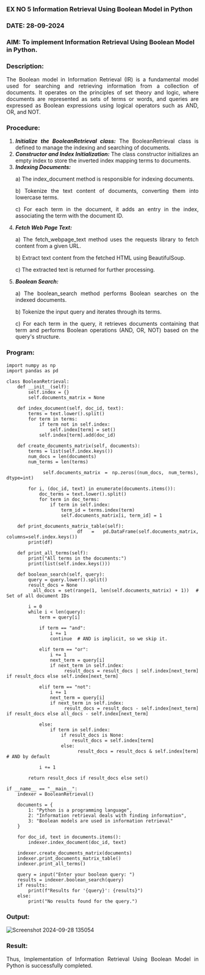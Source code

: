 ### EX NO 5 Information Retrieval Using Boolean Model in Python
### DATE: 28-09-2024
### AIM: To implement Information Retrieval Using Boolean Model in Python.
### Description:
<div align = "justify">
The Boolean model in Information Retrieval (IR) is a fundamental model used for searching and retrieving information from a collection of documents. It operates on the principles of set theory and logic, where documents are represented as sets of terms or words, and queries are expressed as Boolean expressions using logical operators such as AND, OR, and NOT.
  
### Procedure:
1. ***Initialize the BooleanRetrieval class:*** The BooleanRetrieval class is defined to manage the indexing and searching of documents.
2. ***Constructor and Index Initialization:*** The class constructor initializes an empty index to store the inverted index mapping terms to documents.
3. ***Indexing Documents:***
    <p> a) The index_document method is responsible for indexing documents.
    <p> b) Tokenize the text content of documents, converting them into lowercase terms.
    <p> c) For each term in the document, it adds an entry in the index, associating the term with the document ID. </p>
4. ***Fetch Web Page Text:***
    <p>a) The fetch_webpage_text method uses the requests library to fetch content from a given URL.
    <p>b) Extract text content from the fetched HTML using BeautifulSoup.
    <p>c) The extracted text is returned for further processing.
5. ***Boolean Search:***
    <p>a) The boolean_search method performs Boolean searches on the indexed documents.
    <p>b) Tokenize the input query and iterates through its terms.
    <p>c) For each term in the query, it retrieves documents containing that term and performs Boolean operations (AND, OR, NOT) based on the query's structure.

### Program:
```
import numpy as np
import pandas as pd

class BooleanRetrieval:
    def __init__(self):
        self.index = {}
        self.documents_matrix = None

    def index_document(self, doc_id, text):
        terms = text.lower().split()
        for term in terms:
            if term not in self.index:
                self.index[term] = set()
            self.index[term].add(doc_id)

    def create_documents_matrix(self, documents):
        terms = list(self.index.keys())
        num_docs = len(documents)
        num_terms = len(terms)

        self.documents_matrix = np.zeros((num_docs, num_terms), dtype=int)

        for i, (doc_id, text) in enumerate(documents.items()):
            doc_terms = text.lower().split()
            for term in doc_terms:
                if term in self.index:
                    term_id = terms.index(term)
                    self.documents_matrix[i, term_id] = 1

    def print_documents_matrix_table(self):
        df = pd.DataFrame(self.documents_matrix, columns=self.index.keys())
        print(df)

    def print_all_terms(self):
        print("All terms in the documents:")
        print(list(self.index.keys()))

    def boolean_search(self, query):
        query = query.lower().split()
        result_docs = None
        all_docs = set(range(1, len(self.documents_matrix) + 1))  # Set of all document IDs

        i = 0
        while i < len(query):
            term = query[i]
            
            if term == "and":
                i += 1
                continue  # AND is implicit, so we skip it.
            
            elif term == "or":
                i += 1
                next_term = query[i]
                if next_term in self.index:
                    result_docs = result_docs | self.index[next_term] if result_docs else self.index[next_term]
            
            elif term == "not":
                i += 1
                next_term = query[i]
                if next_term in self.index:
                    result_docs = result_docs - self.index[next_term] if result_docs else all_docs - self.index[next_term]
            
            else:
                if term in self.index:
                    if result_docs is None:
                        result_docs = self.index[term]
                    else:
                        result_docs = result_docs & self.index[term]  # AND by default
            
            i += 1

        return result_docs if result_docs else set()

if __name__ == "__main__":
    indexer = BooleanRetrieval()

    documents = {
        1: "Python is a programming language",
        2: "Information retrieval deals with finding information",
        3: "Boolean models are used in information retrieval"
    }

    for doc_id, text in documents.items():
        indexer.index_document(doc_id, text)

    indexer.create_documents_matrix(documents)
    indexer.print_documents_matrix_table()
    indexer.print_all_terms()

    query = input("Enter your boolean query: ")
    results = indexer.boolean_search(query)
    if results:
        print(f"Results for '{query}': {results}")
    else:
        print("No results found for the query.")

```

### Output:

![Screenshot 2024-09-28 135054](https://github.com/user-attachments/assets/a90d7f55-806a-4017-a58a-f64b0d5ca363)



### Result:
Thus, Implementation of Information Retrieval Using Boolean Model in Python is successfully completed.
